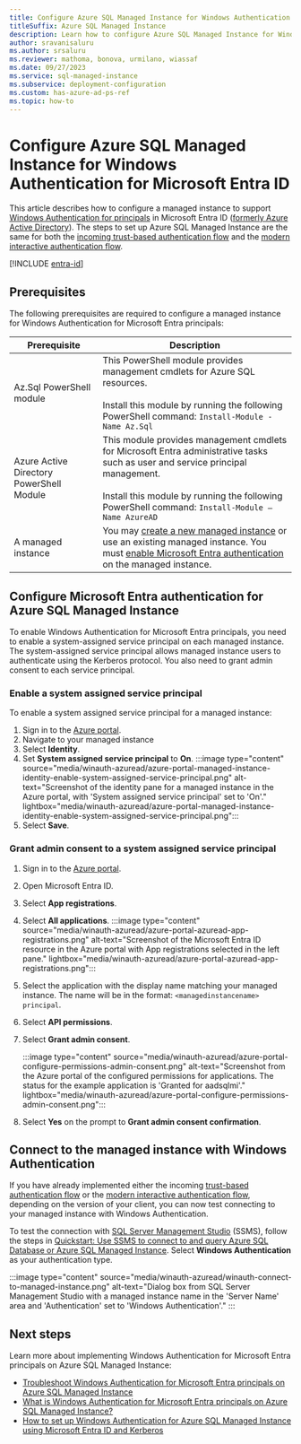 ```yaml
---
title: Configure Azure SQL Managed Instance for Windows Authentication for Microsoft Entra ID
titleSuffix: Azure SQL Managed Instance
description: Learn how to configure Azure SQL Managed Instance for Windows Authentication for Microsoft Entra ID.
author: sravanisaluru
ms.author: srsaluru
ms.reviewer: mathoma, bonova, urmilano, wiassaf
ms.date: 09/27/2023
ms.service: sql-managed-instance
ms.subservice: deployment-configuration
ms.custom: has-azure-ad-ps-ref
ms.topic: how-to
---
```


# Configure Azure SQL Managed Instance for Windows Authentication for Microsoft Entra ID

This article describes how to configure a managed instance to support [Windows Authentication for principals](winauth-azuread-overview.md) in Microsoft Entra ID ([formerly Azure Active Directory](/azure/active-directory/fundamentals/new-name)). The steps to set up Azure SQL Managed Instance are the same for both the [incoming trust-based authentication flow](winauth-azuread-setup-incoming-trust-based-flow.md) and the [modern interactive authentication flow](winauth-azuread-setup-modern-interactive-flow.md). 

[!INCLUDE [entra-id](../includes/entra-id.md)]

## Prerequisites

The following prerequisites are required to configure a managed instance for Windows Authentication for Microsoft Entra principals:

|Prerequisite  | Description  |
|---------|---------|
|Az.Sql PowerShell module | This PowerShell module provides management cmdlets for Azure SQL resources.<BR/><BR/> Install this module by running the following PowerShell command: `Install-Module -Name Az.Sql`   |
|Azure Active Directory PowerShell Module  | This module provides management cmdlets for Microsoft Entra administrative tasks such as user and service principal management.<BR/><BR/> Install this module by running the following PowerShell command: `Install-Module –Name AzureAD`  |
| A managed instance | You may [create a new managed instance](instance-create-quickstart.md) or use an existing managed instance. You must [enable Microsoft Entra authentication](../database/authentication-aad-configure.md) on the managed instance. |

<a name='configure-azure-ad-authentication-for-azure-sql-managed-instance'></a>

## Configure Microsoft Entra authentication for Azure SQL Managed Instance

To enable Windows Authentication for Microsoft Entra principals, you need to enable a system-assigned service principal on each managed instance. The system-assigned service principal allows managed instance users to authenticate using the Kerberos protocol. You also need to grant admin consent to each service principal.

### Enable a system assigned service principal

To enable a system assigned service principal for a managed instance:

1. Sign in to the [Azure portal](https://portal.azure.com).
1. Navigate to your managed instance
1. Select **Identity**.
1. Set **System assigned service principal** to **On**.
    :::image type="content" source="media/winauth-azuread/azure-portal-managed-instance-identity-enable-system-assigned-service-principal.png" alt-text="Screenshot of the identity pane for a managed instance in the Azure portal, with 'System assigned service principal' set to 'On'."  lightbox="media/winauth-azuread/azure-portal-managed-instance-identity-enable-system-assigned-service-principal.png":::
1. Select **Save**.

### Grant admin consent to a system assigned service principal

1. Sign in to the [Azure portal](https://portal.azure.com).
1. Open Microsoft Entra ID.
1. Select **App registrations**.
1. Select **All applications**.
   :::image type="content" source="media/winauth-azuread/azure-portal-azuread-app-registrations.png" alt-text="Screenshot of the Microsoft Entra ID resource in the Azure portal with App registrations selected in the left pane."  lightbox="media/winauth-azuread/azure-portal-azuread-app-registrations.png":::
1. Select the application with the display name matching your managed instance. The name will be in the format: `<managedinstancename> principal`.
1. Select **API permissions**.
1. Select **Grant admin consent**.

    :::image type="content" source="media/winauth-azuread/azure-portal-configure-permissions-admin-consent.png" alt-text="Screenshot from the Azure portal of the configured permissions for applications. The status for the example application is 'Granted for aadsqlmi'."  lightbox="media/winauth-azuread/azure-portal-configure-permissions-admin-consent.png":::
1. Select **Yes** on the prompt to **Grant admin consent confirmation**.

## Connect to the managed instance with Windows Authentication

If you have already implemented either the incoming [trust-based authentication flow](winauth-azuread-setup-incoming-trust-based-flow.md) or the [modern interactive authentication flow](winauth-azuread-setup-modern-interactive-flow.md), depending on the version of your client, you can now test connecting to your managed instance with Windows Authentication.

To test the connection with [SQL Server Management Studio](/sql/ssms/download-sql-server-management-studio-ssms) (SSMS), follow the steps in [Quickstart: Use SSMS to connect to and query Azure SQL Database or Azure SQL Managed Instance](../database/connect-query-ssms.md). Select **Windows Authentication** as your authentication type.

:::image type="content" source="media/winauth-azuread/winauth-connect-to-managed-instance.png" alt-text="Dialog box from SQL Server Management Studio with a managed instance name in the 'Server Name' area and 'Authentication' set to 'Windows Authentication'." :::

## Next steps

Learn more about implementing Windows Authentication for Microsoft Entra principals on Azure SQL Managed Instance:

- [Troubleshoot Windows Authentication for Microsoft Entra principals on Azure SQL Managed Instance](winauth-azuread-troubleshoot.md)
- [What is Windows Authentication for Microsoft Entra principals on Azure SQL Managed Instance?](winauth-azuread-overview.md)
- [How to set up Windows Authentication for Azure SQL Managed Instance using Microsoft Entra ID and Kerberos](winauth-azuread-setup.md)
